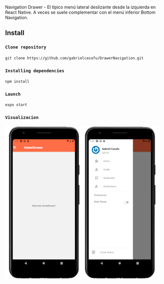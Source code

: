 Navigation Drawer - El típico menú lateral deslizante desde la izquierda en React Native.
A veces se suele complementar con el menú inferior Bottom Navigation.

## Install

### `Clone repository`
`git clone https://github.com/gabrielcasafu/DrawerNavigation.git`

### `Installing dependencies`
`npm install`

### `Launch`
`expo start`

### `Visualizacion`
![](assets/drawerMenu.png)
